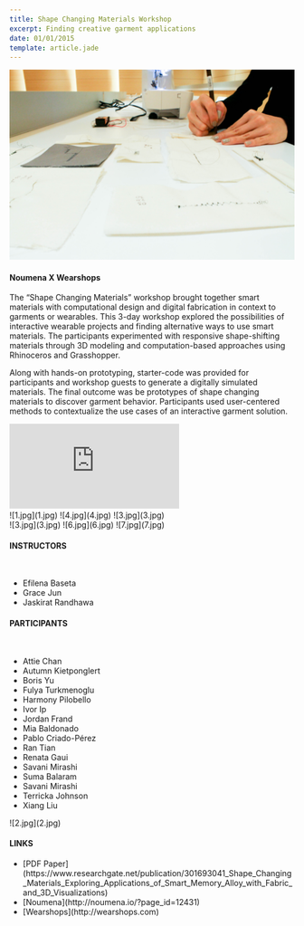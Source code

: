 ```yaml
---
title: Shape Changing Materials Workshop
excerpt: Finding creative garment applications
date: 01/01/2015
template: article.jade
---
```

![8.jpg](8.jpg)

#### Noumena X Wearshops

The “Shape Changing Materials” workshop brought together smart materials with computational design and digital fabrication in context to garments or wearables.
This 3-day workshop explored the possibilities of interactive wearable projects and finding alternative ways to use smart materials. The participants experimented with responsive shape-shifting materials through 3D modeling and computation-based approaches using Rhinoceros and Grasshopper.

Along with hands-on prototyping, starter-code was provided for participants and workshop guests to generate a digitally simulated materials. The final outcome was be prototypes of shape changing materials to discover garment behavior. Participants used user-centered methods to contextualize the use cases of an interactive garment solution.

<div class="embed-container">  <iframe src="https://player.vimeo.com/video/163944717" frameborder="0" webkitallowfullscreen="" mozallowfullscreen="" allowfullscreen=""></iframe></div>

<div class="col s12 m6 l6">
![1.jpg](1.jpg)
![4.jpg](4.jpg)
![3.jpg](3.jpg)

</div>
<div class="col s12 m6 l6">
![3.jpg](3.jpg)
![6.jpg](6.jpg)
![7.jpg](7.jpg)
</div>

<div class="col s12 m6 l3">

<p><h4>INSTRUCTORS</h4>
</br>
<ul>
<li>Efilena Baseta</li>
<li>Grace Jun</li>
<li>Jaskirat Randhawa</li>
</ul>
</p>

<p><h4>PARTICIPANTS</h4>
</br>
<ul>
<li> Attie Chan</li>
<li> Autumn Kietponglert</li>
<li> Boris Yu</li>
<li> Fulya Turkmenoglu</li>
<li> Harmony Pilobello</li>
<li> Ivor Ip</li>
<li> Jordan Frand</li>
<li> Mia Baldonado</li>
<li> Pablo Criado-Pérez</li>
<li> Ran Tian</li>
<li> Renata Gaui</li>
<li> Savani Mirashi</li>
<li> Suma Balaram</li>
<li> Savani Mirashi</li>
<li> Terricka Johnson</li>
<li> Xiang Liu</li>
</ul>
</p>
</div>

<div class="col s12 m6 l9">
<p>
![2.jpg](2.jpg)
</p>
</div>

<div class="col s12">
<p><h4> LINKS</h4>
<ul>
<li>[PDF Paper](https://www.researchgate.net/publication/301693041_Shape_Changing_Materials_Exploring_Applications_of_Smart_Memory_Alloy_with_Fabric_and_3D_Visualizations)</li>
<li>[Noumena](http://noumena.io/?page_id=12431)</li>
<li>[Wearshops](http://wearshops.com)</li>
</ul>
</div>

